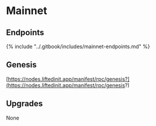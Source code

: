 # Mainnet

## Endpoints

{% include "../.gitbook/includes/mainnet-endpoints.md" %}

## Genesis

[https://nodes.liftedinit.app/manifest/rpc/genesis?](https://nodes.liftedinit.app/manifest/rpc/genesis?)

## Upgrades

None

